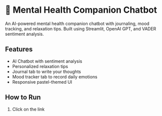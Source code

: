 # 💚 Mental Health Companion Chatbot

An AI-powered mental health companion chatbot with journaling, mood tracking, and relaxation tips. Built using Streamlit, OpenAI GPT, and VADER sentiment analysis.

## Features
- AI Chatbot with sentiment analysis
- Personalized relaxation tips
- Journal tab to write your thoughts
- Mood tracker tab to record daily emotions
- Responsive pastel-themed UI

## How to Run
1. Click on the link
